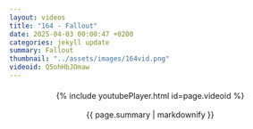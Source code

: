 ```yaml
---
layout: videos
title: "164 - Fallout"
date: 2025-04-03 00:00:47 +0200
categories: jekyll update
summary: Fallout
thumbnail: "../assets/images/164vid.png"
videoid: Q5ohHbJOmaw
---
```


<div style="text-align: center; margin-top: 20px;">
  {% include youtubePlayer.html id=page.videoid %}
  <p style="margin-top: 15px; font-size: 1.2em; color: #333;">
    <p>{{ page.summary | markdownify }}</p>
  </p>
</div>
